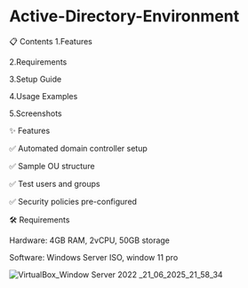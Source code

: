 # Active-Directory-Environment

📋 Contents
1.Features

2.Requirements

3.Setup Guide

4.Usage Examples

5.Screenshots

✨ Features

✅ Automated domain controller setup

✅ Sample OU structure

✅ Test users and groups

✅ Security policies pre-configured


🛠️ Requirements

Hardware: 4GB RAM, 2vCPU, 50GB storage

Software: Windows Server ISO, window 11 pro




![VirtualBox_Window Server 2022 _21_06_2025_21_58_34](https://github.com/user-attachments/assets/c9e1b027-4f3b-44fa-9cc5-2711caf2461e)

